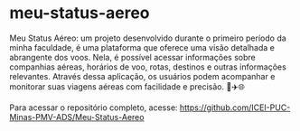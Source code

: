 # meu-status-aereo

Meu Status Aéreo: um projeto desenvolvido durante o primeiro período da minha faculdade, é uma plataforma que oferece uma visão detalhada e abrangente dos voos. Nela, é possível acessar informações sobre companhias aéreas, horários de voo, rotas, destinos e outras informações relevantes. Através dessa aplicação, os usuários podem acompanhar e monitorar suas viagens aéreas com facilidade e precisão. 🛫✈️🌐

Para acessar o repositório completo, acesse: https://github.com/ICEI-PUC-Minas-PMV-ADS/Meu-Status-Aereo
